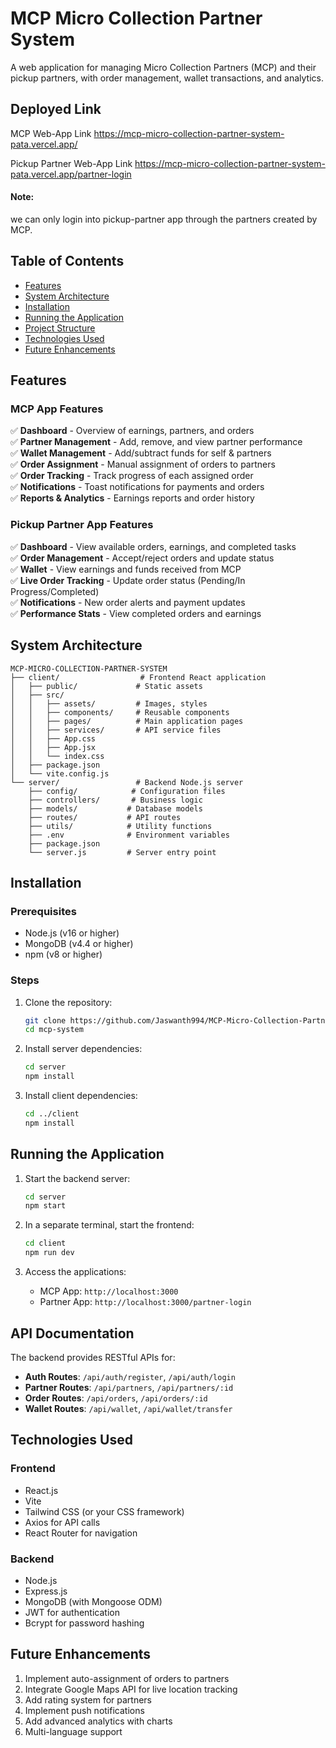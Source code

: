


# MCP Micro Collection Partner System


A web application for managing Micro Collection Partners (MCP) and their pickup partners, with order management, wallet transactions, and analytics.

## Deployed Link
MCP Web-App Link https://mcp-micro-collection-partner-system-pata.vercel.app/

Pickup Partner Web-App Link https://mcp-micro-collection-partner-system-pata.vercel.app/partner-login

#### Note:
   we can only login into pickup-partner app through the partners created by MCP.

## Table of Contents
- [Features](#features)
- [System Architecture](#system-architecture)
- [Installation](#installation)
- [Running the Application](#running-the-application)
- [Project Structure](#project-structure)
- [Technologies Used](#technologies-used)
- [Future Enhancements](#future-enhancements)

## Features

### MCP App Features
✅ **Dashboard** - Overview of earnings, partners, and orders  
✅ **Partner Management** - Add, remove, and view partner performance  
✅ **Wallet Management** - Add/subtract funds for self & partners  
✅ **Order Assignment** - Manual assignment of orders to partners  
✅ **Order Tracking** - Track progress of each assigned order  
✅ **Notifications** - Toast notifications for payments and orders  
✅ **Reports & Analytics** - Earnings reports and order history  

### Pickup Partner App Features
✅ **Dashboard** - View available orders, earnings, and completed tasks  
✅ **Order Management** - Accept/reject orders and update status  
✅ **Wallet** - View earnings and funds received from MCP  
✅ **Live Order Tracking** - Update order status (Pending/In Progress/Completed)  
✅ **Notifications** - New order alerts and payment updates  
✅ **Performance Stats** - View completed orders and earnings  

## System Architecture

```
MCP-MICRO-COLLECTION-PARTNER-SYSTEM
├── client/                  # Frontend React application
│   ├── public/             # Static assets
│   ├── src/
│   │   ├── assets/         # Images, styles
│   │   ├── components/     # Reusable components
│   │   ├── pages/          # Main application pages
│   │   ├── services/       # API service files
│   │   ├── App.css
│   │   ├── App.jsx
│   │   └── index.css
│   ├── package.json
│   └── vite.config.js
└── server/                 # Backend Node.js server
    ├── config/            # Configuration files
    ├── controllers/       # Business logic
    ├── models/           # Database models
    ├── routes/           # API routes
    ├── utils/            # Utility functions
    ├── .env              # Environment variables
    ├── package.json
    └── server.js         # Server entry point
```

## Installation

### Prerequisites
- Node.js (v16 or higher)
- MongoDB (v4.4 or higher)
- npm (v8 or higher)

### Steps
1. Clone the repository:
   ```bash
   git clone https://github.com/Jaswanth994/MCP-Micro-Collection-Partner-System.git
   cd mcp-system
   ```

2. Install server dependencies:
   ```bash
   cd server
   npm install
   ```

3. Install client dependencies:
   ```bash
   cd ../client
   npm install
   ```

## Running the Application

1. Start the backend server:
   ```bash
   cd server
   npm start
   ```

2. In a separate terminal, start the frontend:
   ```bash
   cd client
   npm run dev
   ```

3. Access the applications:
   - MCP App: `http://localhost:3000`
   - Partner App: `http://localhost:3000/partner-login`

## API Documentation

The backend provides RESTful APIs for:

- **Auth Routes**: `/api/auth/register`, `/api/auth/login`
- **Partner Routes**: `/api/partners`, `/api/partners/:id`
- **Order Routes**: `/api/orders`, `/api/orders/:id`
- **Wallet Routes**: `/api/wallet`, `/api/wallet/transfer`

## Technologies Used

### Frontend
- React.js
- Vite
- Tailwind CSS (or your CSS framework)
- Axios for API calls
- React Router for navigation

### Backend
- Node.js
- Express.js
- MongoDB (with Mongoose ODM)
- JWT for authentication
- Bcrypt for password hashing

## Future Enhancements

1. Implement auto-assignment of orders to partners
2. Integrate Google Maps API for live location tracking
3. Add rating system for partners
4. Implement push notifications
5. Add advanced analytics with charts
6. Multi-language support
